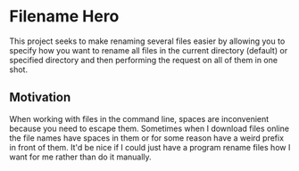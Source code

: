 # Filename Hero
This project seeks to make renaming several files easier by allowing you to specify how you want to rename all files in the current directory (default) or specified directory and then performing the request on all of them in one shot.

## Motivation
When working with files in the command line, spaces are inconvenient because you need to escape them.
Sometimes when I download files online the file names have spaces in them or for some reason have a weird prefix in front of them.
It'd be nice if I could just have a program rename files how I want for me rather than do it manually.